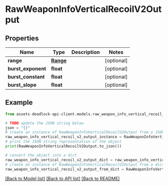 # RawWeaponInfoVerticalRecoilV2Output


## Properties

Name | Type | Description | Notes
------------ | ------------- | ------------- | -------------
**range** | [**Range**](Range.md) |  | [optional] 
**burst_exponent** | **float** |  | [optional] 
**burst_constant** | **float** |  | [optional] 
**burst_slope** | **float** |  | [optional] 

## Example

```python
from assets-deadlock-api-client.models.raw_weapon_info_vertical_recoil_v2_output import RawWeaponInfoVerticalRecoilV2Output

# TODO update the JSON string below
json = "{}"
# create an instance of RawWeaponInfoVerticalRecoilV2Output from a JSON string
raw_weapon_info_vertical_recoil_v2_output_instance = RawWeaponInfoVerticalRecoilV2Output.from_json(json)
# print the JSON string representation of the object
print(RawWeaponInfoVerticalRecoilV2Output.to_json())

# convert the object into a dict
raw_weapon_info_vertical_recoil_v2_output_dict = raw_weapon_info_vertical_recoil_v2_output_instance.to_dict()
# create an instance of RawWeaponInfoVerticalRecoilV2Output from a dict
raw_weapon_info_vertical_recoil_v2_output_from_dict = RawWeaponInfoVerticalRecoilV2Output.from_dict(raw_weapon_info_vertical_recoil_v2_output_dict)
```
[[Back to Model list]](../README.md#documentation-for-models) [[Back to API list]](../README.md#documentation-for-api-endpoints) [[Back to README]](../README.md)


